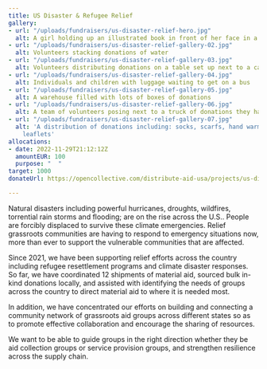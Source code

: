 ```yaml
---
title: US Disaster & Refugee Relief
gallery:
- url: "/uploads/fundraisers/us-disaster-relief-hero.jpg"
  alt: A girl holding up an illustrated book in front of her face in a class setting
- url: "/uploads/fundraisers/us-disaster-relief-gallery-02.jpg"
  alt: Volunteers stacking donations of water
- url: "/uploads/fundraisers/us-disaster-relief-gallery-03.jpg"
  alt: Volunteers distributing donations on a table set up next to a car
- url: "/uploads/fundraisers/us-disaster-relief-gallery-04.jpg"
  alt: Individuals and children with luggage waiting to get on a bus
- url: "/uploads/fundraisers/us-disaster-relief-gallery-05.jpg"
  alt: A warehouse filled with lots of boxes of donations
- url: "/uploads/fundraisers/us-disaster-relief-gallery-06.jpg"
  alt: A team of volunteers posing next to a truck of donations they have loaded
- url: "/uploads/fundraisers/us-disaster-relief-gallery-07.jpg"
  alt: 'A distribution of donations including: socks, scarfs, hand warmers, and informative
    leaflets'
allocations:
- date: 2022-11-29T21:12:12Z
  amountEUR: 100
  purpose: "  "
target: 1000
donateUrl: https://opencollective.com/distribute-aid-usa/projects/us-disaster-and-refugee-relief/donate?amount=20&interval=month&platformTip=0

---
```

Natural disasters including powerful hurricanes, droughts, wildfires, torrential rain storms and flooding; are on the rise across the U.S.. People are forcibly displaced to survive these climate emergencies. Relief grassroots communities are having to respond to emergency situations now, more than ever to support the vulnerable communities that are affected. 

Since 2021, we have been supporting relief efforts across the country including refugee resettlement programs and climate disaster responses. So far, we have coordinated 12 shipments of material aid, sourced bulk in-kind donations locally, and assisted with identifying the needs of groups across the country to direct material aid to where it is needed most.

In addition, we have concentrated our efforts on building and connecting a community network of grassroots aid groups across different states so as to promote effective collaboration and encourage the sharing of resources.

We want to be able to guide groups in the right direction whether they be aid collection groups or service provision groups, and strengthen resilience across the supply chain.